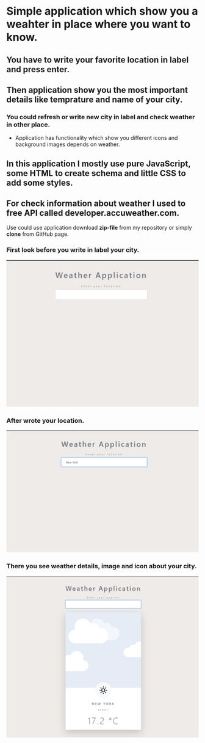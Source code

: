 # Simple application which show you a weahter in place where you want to know.

## You have to write your favorite location in label and press enter.

## Then application show you the most important details like temprature and name of your city.

### You could refresh or write new city in label and check weather in other place.

<ul>
    <li>Application has functionality which show you different icons and background images depends on weather.</li>
</ul>

## In this application I mostly use pure JavaScript, some HTML to create schema and little CSS to add some styles.
## For check information about weather I used to free API called developer.accuweather.com.

Use could use application download **zip-file** from my repository or simply **clone** from GitHub page.

### First look before you write in label your city.
![cover](./img/readme-img/before-add-location.png)

### After wrote your location.
![cover](./img/readme-img/add-location.png)

### There you see weather details, image and icon about your city.
![cover](./img/readme-img/result-weather-location.png)